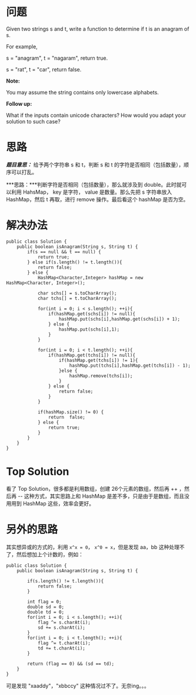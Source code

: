 # 问题

Given two strings s and t, write a function to determine if t is an anagram of s.

For example,

s = "anagram", t = "nagaram", return true.

s = "rat", t = "car", return false.

**Note:**

You may assume the string contains only lowercase alphabets.

**Follow up:**

What if the inputs contain unicode characters? How would you adapt your solution to such case?

# 思路

***题目意思：*** 给予两个字符串 s 和 t，判断 s 和 t 的字符是否相同（包括数量），顺序可以打乱。

***思路：***判断字符是否相同（包括数量），那么就涉及到 double。此时就可以利用 HahsMap， key 是字符， value 是数量。那么先把 s 字符串放入 HashMap，然后 t 再取，进行 remove 操作。最后看这个 hashMap 是否为空。

# 解决办法

```
public class Solution {
    public boolean isAnagram(String s, String t) {
        if(s == null && t == null) {
            return true;
        } else if(s.length() != t.length()){
            return false;
        } else {
            HashMap<Character,Integer> hashMap = new HashMap<Character, Integer>();

            char schs[] = s.toCharArray();
            char tchs[] = t.toCharArray();

            for(int i = 0; i < s.length(); ++i){
                if(hashMap.get(schs[i]) != null){
                    hashMap.put(schs[i],hashMap.get(schs[i]) + 1);
                } else {
                    hashMap.put(schs[i],1);
                }
            }

            for(int i = 0; i < t.length(); ++i){
                if(hashMap.get(tchs[i]) != null){
                    if(hashMap.get(tchs[i]) != 1){
                        hashMap.put(tchs[i],hashMap.get(tchs[i]) - 1);
                    }else {
                        hashMap.remove(tchs[i]);
                    }
                } else {
                    return false;
                }
            }
            
            if(hashMap.size() != 0) {
                return  false;
            } else {
                return true;
            }
        }
    }
}
```

# Top Solution

看了 Top Solution，很多都是利用数组，创建 26个元素的数组，然后再 ++ ，然后再 -- 这种方式，其实思路上和 HashMap 是差不多，只是由于是数组，而且没用用到 HashMap 这些，效率会更好。

# 另外的思路

其实想异或的方式的，利用 `x^x = 0`， `x^0 = x`，但是发现 aa，bb 这种处理不了，然后想加上个计数的，例如：

```
public class Solution {
    public boolean isAnagram(String s, String t) {
        
        if(s.length() != t.length()){
            return false;
        }
        
        int flag = 0;
        double sd = 0;
        double td = 0;
        for(int i = 0; i < s.length(); ++i){
            flag ^= s.charAt(i);
            sd += s.charAt(i);
        }
        for(int i = 0; i < t.length(); ++i){
            flag ^= t.charAt(i);
            td += t.charAt(i);
        }
        
        return (flag == 0) && (sd == td);
    }
}
```

可是发现 "xaaddy"，"xbbccy" 这种情况过不了。无奈ing。。。


















